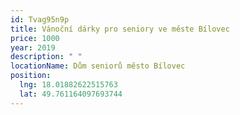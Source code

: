 ```yaml
---
id: Tvag95n9p
title: Vánoční dárky pro seniory ve měste Bílovec
price: 1000
year: 2019
description: " "
locationName: Dům seniorů město Bílovec
position:
  lng: 18.01882622515763
  lat: 49.761164097693744
---
```

